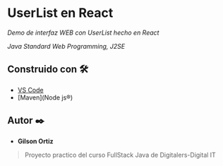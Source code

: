 # UserList en React

_Demo de interfaz WEB con UserList hecho en React_

_Java Standard Web Programming, J2SE_

## Construido con 🛠️

* [VS Code](https://code.visualstudio.com/#alt-downloads) 
* [Maven](Node js®) 

## Autor ✒️

* **Gilson Ortiz** 


> Proyecto practico del curso FullStack Java de Digitalers-Digital IT